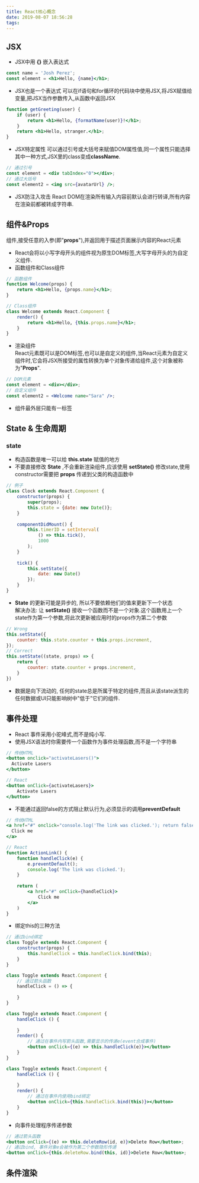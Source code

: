 ```yaml
---
title: React核心概念
date: 2019-08-07 18:56:28
tags:
---
```


## JSX
- JSX中用 **{}** 嵌入表达式
```jsx harmony
const name = 'Josh Perez';
const element = <h1>Hello, {name}</h1>;
```
- JSX也是一个表达式
可以在if语句和for循环的代码块中使用JSX,将JSX赋值给变量,把JSX当作参数传入,从函数中返回JSX
```jsx harmony
function getGreeting(user) {
    if (user) {
        return <h1>Hello, {formatName(user)}!</h1>;
    }
    return <h1>Hello, stranger.</h1>;
}
```
- JSX特定属性
可以通过引号或大括号来赋值DOM属性值,同一个属性只能选择其中一种方式,JSX里的class变成**className**.
```jsx harmony
// 通过引号
const element = <div tabIndex="0"></div>;
// 通过大括号
const element2 = <img src={avatarUrl} />;
```
- JSX防注入攻击 React DOM在渲染所有输入内容前默认会进行转译,所有内容在渲染前都被转成字符串.

## 组件&Props
组件,接受任意的入参(即"**props**"),并返回用于描述页面展示内容的React元素
- React会将以小写字母开头的组件视为原生DOM标签,大写字母开头的为自定义组件.
- 函数组件和Class组件
```jsx harmony
// 函数组件
function Welcome(props) {
    return <h1>Hello, {props.name}</h1>;
}

// Class组件
class Welcome extends React.Component {
    render() {
        return <h1>Hello, {this.props.name}</h1>;
    }
}
```
- 渲染组件  
React元素既可以是DOM标签,也可以是自定义的组件,当React元素为自定义组件时,它会将JSX所接受的属性转换为单个对象传递给组件,这个对象被称为"**Props**".
````jsx harmony
// DOM元素
const element = <div></div>;
// 自定义组件
const element2 = <Welcome name="Sara" />;
````
- 组件最外层只能有一标签

## State & 生命周期
### state
- 构造函数是唯一可以给 **this.state** 赋值的地方
- 不要直接修改 **State** ,不会重新渲染组件,应该使用 **setState()** 修改state,使用constructor需要把 **props** 传递到父类的构造函数中
```jsx harmony
// 例子
class Clock extends React.Component {
    constructor(props) {
        super(props);
        this.state = {date: new Date()};
    }
    
    componentDidMount() {
        this.timerID = setInterval(
            () => this.tick(),
            1000
        );
    }
    
    tick() {
        this.setState({
            date: new Date()
        });
    }
}
```
- **State** 的更新可能是异步的, 所以不要依赖他们的值来更新下一个状态  
解决办法: 让 **setState()** 接收一个函数而不是一个对象.这个函数用上一个state作为第一个参数,将此次更新被应用时的props作为第二个参数
```jsx harmony
// Wrong
this.setState({
    counter: this.state.counter + this.props.increment,
});
// Correct
this.setState((state, props) => {
    return {
        counter: state.counter + props.increment,
    }
})
```
- 数据是向下流动的, 任何的state总是所属于特定的组件,而且从该state派生的任何数据或UI只能影响树中"低于"它们的组件.

## 事件处理
- React 事件采用小驼峰式,而不是纯小写.
- 使用JSX语法时你需要传一个函数作为事件处理函数,而不是一个字符串
```jsx harmony
// 传统HTML
<button onclick="activateLasers()">
  Activate Lasers
</button>

// React
<button onClick={activateLasers}>
    Activate Lasers
</button>
```
- 不能通过返回false的方式阻止默认行为,必须显示的调用**preventDefault**
```jsx harmony
// 传统HTML
<a href="#" onclick="console.log('The link was clicked.'); return false">
  Click me
</a>

// React
function ActionLink() {
    function handleClick(e) {
        e.preventDefault();
        console.log('The link was clicked.');
    }
    
    return (
        <a href="#" onClick={handleClick}>
            Click me
        </a>
    )
}
```
- 绑定this的三种方法
```jsx harmony
// 通过bind绑定
class Toggle extends React.Component {
    constructor(props) {
        this.handleClick = this.handleClick.bind(this);
    }
}

class Toggle extends React.Component {
    // 通过箭头函数
    handleClick = () => {
        
    }    
}

class Toggle extends React.Component {
    handleClick () {
        
    }
    render() {
        // 通过在事件内写箭头函数,需要显示的传递e(event合成事件)
        <button onClick={(e) => this.handleClick(e)}></button>
    }
}

class Toggle extends React.Component {
    handleClick () {
        
    }
    render() {
        // 通过在事件内使用bind绑定
        <button onClick={this.handleClick.bind(this)}></button>
    }
}
``` 
- 向事件处理程序传递参数
```jsx harmony
// 通过箭头函数
<button onClick={(e) => this.deleteRow(id, e)}>Delete Row</button>;
// 通过bind, 事件对象e会被作为第二个参数隐形传递
<button onClick={this.deleteRow.bind(this, id)}>Delete Row</button>; 
```

## 条件渲染
